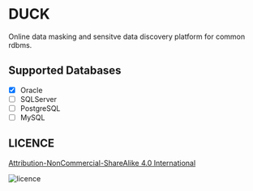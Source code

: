 # DUCK

Online data masking and sensitve data discovery platform for common rdbms.

## Supported Databases

- [x] Oracle
- [ ] SQLServer
- [ ] PostgreSQL
- [ ] MySQL

## LICENCE

[Attribution-NonCommercial-ShareAlike 4.0 International](https://creativecommons.org/licenses/by-nc-sa/4.0/)


![licence](https://mirrors.creativecommons.org/presskit/buttons/88x31/png/by-nc-nd.png)
